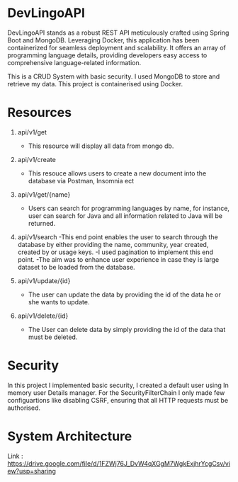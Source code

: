 # DevLingoAPI
DevLingoAPI stands as a robust REST API meticulously crafted using Spring Boot and MongoDB. Leveraging Docker, this application has been containerized for seamless deployment and scalability. It offers an array of programming language details, providing developers easy access to comprehensive language-related information.

This is a CRUD System with basic security. I used MongoDB to store and retrieve my data. This project is containerised using Docker.


# Resources

1. api/v1/get
   - This resource will display all data from mongo db.

2. api/v1/create
   - This resouce allows users to create a new document into the database via Postman, Insomnia ect

3. api/v1/get/{name}
   - Users can search for programming languages by name, for instance, user can search for Java and all information related to Java will be returned.

4. api/v1/search
   -This end point enables the user to search through the database by either providing the name, community, year created, created by or usage keys.
   -I used pagination to implement this end point.
   -The aim was to enhance user experience in case they is large dataset to be loaded from the database.

5. api/v1/update/{id}
   - The user can update the data by providing the id of the data he or she wants to update.
  
6. api/v1/delete/{id}
   - The User can delete data by simply providing the id of the data that must be deleted.

# Security

In this project I implemented basic security, I created a default user using In memory user Details manager. For the SecurityFilterChain I only made few configuartions like disabling CSRF, ensuring that all HTTP requests must be authorised. 

# System Architecture

Link : https://drive.google.com/file/d/1FZWj76J_DvW4qXGgM7WgkExjhrYcgCsv/view?usp=sharing
   
